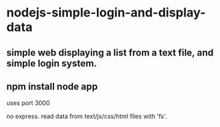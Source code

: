 # nodejs-simple-login-and-display-data
simple web displaying a list from a text file, and simple login system.
-----------
npm install
node app
----------
uses port 3000


no express.
read data from text/js/css/html files with 'fs'.
